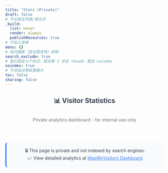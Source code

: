 ```yaml
---
title: "Stats (Private)"
draft: false
# 不出现在列表/聚合页
_build:
  list: never
  render: always
  publishResources: true
# 不加入菜单
menu: {}
# 站内搜索（若主题支持）排除
search_exclude: true
# 我们自定义个标记，配合第 2 步在 <head> 里加 noindex
noindex: true
# 不在站点导航里展示
toc: false
sharing: false
---
```


<div style="max-width: 860px; margin: 24px auto; text-align: center;">
  <h2 style="color: #374151; margin-bottom: 2rem;">📊 Visitor Statistics</h2>
  <p style="color: #6b7280; margin-bottom: 2rem;">Private analytics dashboard - for internal use only</p>
  
  <!-- MapMyVisitors 地图 -->
  <div style="border-radius: 12px; overflow: hidden; box-shadow: 0 4px 6px -1px rgba(0, 0, 0, 0.1);">
    <script type="text/javascript" id="mapmyvisitors" 
            src="//mapmyvisitors.com/map.js?d=GIGVYtMFETiplLXRv1J3KrX-flUxOvIow62-A39cMqQ&cl=ffffff&w=a"></script>
  </div>
  
  <div style="margin-top: 2rem; padding: 1rem; background-color: #f9fafb; border-radius: 8px; border-left: 4px solid #3b82f6;">
    <p style="color: #374151; font-size: 0.875rem; margin: 0;">
      🔒 This page is private and not indexed by search engines.<br>
      📈 View detailed analytics at <a href="https://mapmyvisitors.com/web/1c00q" target="_blank" style="color: #3b82f6;">MapMyVisitors Dashboard</a>
    </p>
  </div>
</div>
